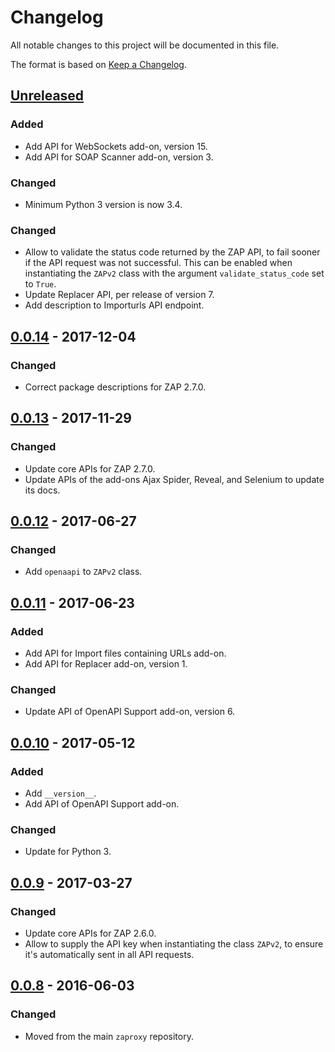 # Changelog
All notable changes to this project will be documented in this file.

The format is based on [Keep a Changelog](http://keepachangelog.com/en/1.0.0/).

## [Unreleased]
### Added
- Add API for WebSockets add-on, version 15.
- Add API for SOAP Scanner add-on, version 3.
### Changed
- Minimum Python 3 version is now 3.4.

### Changed
- Allow to validate the status code returned by the ZAP API, to fail
sooner if the API request was not successful. This can be enabled when
instantiating the `ZAPv2` class with the argument `validate_status_code`
set to `True`.
- Update Replacer API, per release of version 7.
- Add description to Importurls API endpoint.

## [0.0.14] - 2017-12-04
### Changed
- Correct package descriptions for ZAP 2.7.0.

## [0.0.13] - 2017-11-29
### Changed
- Update core APIs for ZAP 2.7.0.
- Update APIs of the add-ons Ajax Spider, Reveal, and Selenium to update
its docs.

## [0.0.12] - 2017-06-27
### Changed
- Add `openaapi` to `ZAPv2` class.

## [0.0.11] - 2017-06-23
### Added
- Add API for Import files containing URLs add-on.
- Add API for Replacer add-on, version 1.

### Changed
- Update API of OpenAPI Support add-on, version 6.

## [0.0.10] - 2017-05-12
### Added
- Add `__version__`.
- Add API of OpenAPI Support add-on.

### Changed
- Update for Python 3.

## [0.0.9] - 2017-03-27
### Changed
- Update core APIs for ZAP 2.6.0.
- Allow to supply the API key when instantiating the class `ZAPv2`, to
ensure it's automatically sent in all API requests.

## [0.0.8] - 2016-06-03
### Changed
- Moved from the main `zaproxy` repository.

[Unreleased]: https://github.com/zaproxy/zap-api-python/compare/0.0.14...HEAD
[0.0.14]: https://github.com/zaproxy/zap-api-python/compare/0.0.13...0.0.14
[0.0.13]: https://github.com/zaproxy/zap-api-python/compare/0.0.12...0.0.13
[0.0.12]: https://github.com/zaproxy/zap-api-python/compare/0.0.11...0.0.12
[0.0.11]: https://github.com/zaproxy/zap-api-python/compare/0.0.10...0.0.11
[0.0.10]: https://github.com/zaproxy/zap-api-python/compare/0.0.9...0.0.10
[0.0.9]: https://github.com/zaproxy/zap-api-python/compare/0.0.8...0.0.9
[0.0.8]: https://github.com/zaproxy/zap-api-python/compare/98ce6066deba2c65eb992489311e146fff9b3430...0.0.8